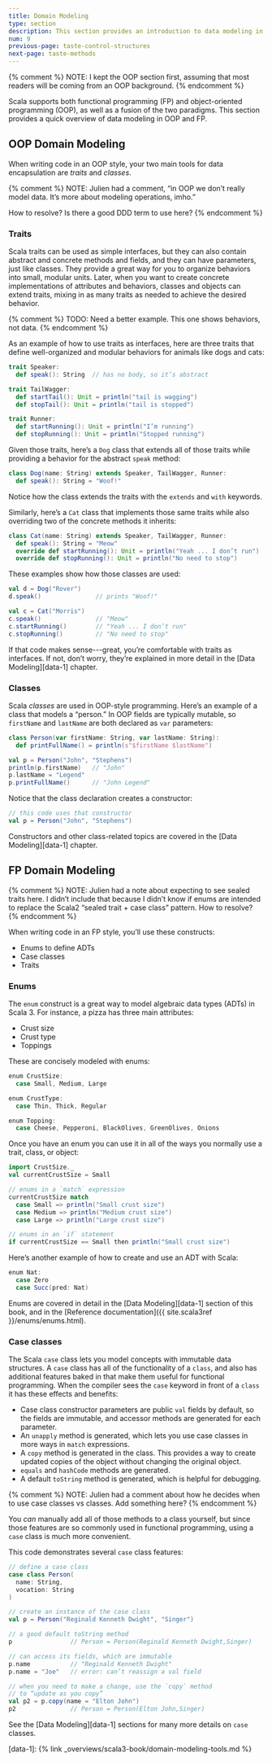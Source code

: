 ```yaml
---
title: Domain Modeling
type: section
description: This section provides an introduction to data modeling in Scala 3.
num: 9
previous-page: taste-control-structures
next-page: taste-methods
---
```



{% comment %}
NOTE: I kept the OOP section first, assuming that most readers will be coming from an OOP background.
{% endcomment %}


Scala supports both functional programming (FP) and object-oriented programming (OOP), as well as a fusion of the two paradigms.
This section provides a quick overview of data modeling in OOP and FP.



## OOP Domain Modeling

When writing code in an OOP style, your two main tools for data encapsulation are _traits_ and _classes_.

{% comment %}
NOTE: Julien had a comment, “in OOP we don’t really model data.
It’s more about modeling operations, imho.”

How to resolve? Is there a good DDD term to use here?
{% endcomment %}

### Traits

Scala traits can be used as simple interfaces, but they can also contain abstract and concrete methods and fields, and they can have parameters, just like classes.
They provide a great way for you to organize behaviors into small, modular units.
Later, when you want to create concrete implementations of attributes and behaviors, classes and objects can extend traits, mixing in as many traits as needed to achieve the desired behavior.

{% comment %}
TODO: Need a better example. This one shows behaviors, not data.
{% endcomment %}

As an example of how to use traits as interfaces, here are three traits that define well-organized and modular behaviors for animals like dogs and cats:

```scala
trait Speaker:
  def speak(): String  // has no body, so it’s abstract

trait TailWagger:
  def startTail(): Unit = println("tail is wagging")
  def stopTail(): Unit = println("tail is stopped")

trait Runner:
  def startRunning(): Unit = println("I’m running")
  def stopRunning(): Unit = println("Stopped running")
```

Given those traits, here’s a `Dog` class that extends all of those traits while providing a behavior for the abstract `speak` method:

```scala
class Dog(name: String) extends Speaker, TailWagger, Runner:
  def speak(): String = "Woof!"
```

Notice how the class extends the traits with the `extends` and `with` keywords.

Similarly, here’s a `Cat` class that implements those same traits while also overriding two of the concrete methods it inherits:

```scala
class Cat(name: String) extends Speaker, TailWagger, Runner:
  def speak(): String = "Meow"
  override def startRunning(): Unit = println("Yeah ... I don’t run")
  override def stopRunning(): Unit = println("No need to stop")
```

These examples show how those classes are used:

```scala
val d = Dog("Rover")
d.speak()               // prints "Woof!"

val c = Cat("Morris")
c.speak()               // "Meow"
c.startRunning()        // "Yeah ... I don’t run"
c.stopRunning()         // "No need to stop"
```

If that code makes sense---great, you’re comfortable with traits as interfaces.
If not, don’t worry, they’re explained in more detail in the [Data Modeling][data-1] chapter.


### Classes

Scala _classes_ are used in OOP-style programming.
Here’s an example of a class that models a “person.” In OOP fields are typically mutable, so `firstName` and `lastName` are both declared as `var` parameters:

```scala
class Person(var firstName: String, var lastName: String):
  def printFullName() = println(s"$firstName $lastName")

val p = Person("John", "Stephens")
println(p.firstName)   // "John"
p.lastName = "Legend"
p.printFullName()      // "John Legend"
```

Notice that the class declaration creates a constructor:

```scala
// this code uses that constructor
val p = Person("John", "Stephens")
```

Constructors and other class-related topics are covered in the [Data Modeling][data-1] chapter.


## FP Domain Modeling

{% comment %}
NOTE: Julien had a note about expecting to see sealed traits here.
I didn’t include that because I didn’t know if enums are intended
to replace the Scala2 “sealed trait + case class” pattern. How to resolve?
{% endcomment %}

When writing code in an FP style, you’ll use these constructs:

- Enums to define ADTs
- Case classes
- Traits


### Enums

The `enum` construct is a great way to model algebraic data types (ADTs) in Scala 3.
For instance, a pizza has three main attributes:

- Crust size
- Crust type
- Toppings

These are concisely modeled with enums:

```scala
enum CrustSize:
  case Small, Medium, Large

enum CrustType:
  case Thin, Thick, Regular

enum Topping:
  case Cheese, Pepperoni, BlackOlives, GreenOlives, Onions
```

Once you have an enum you can use it in all of the ways you normally use a trait, class, or object:

```scala
import CrustSize._
val currentCrustSize = Small

// enums in a `match` expression
currentCrustSize match
  case Small => println("Small crust size")
  case Medium => println("Medium crust size")
  case Large => println("Large crust size")

// enums in an `if` statement
if currentCrustSize == Small then println("Small crust size")
```

Here’s another example of how to create and use an ADT with Scala:

```scala
enum Nat:
  case Zero
  case Succ(pred: Nat)
```

Enums are covered in detail in the [Data Modeling][data-1] section of this book, and in the [Reference documentation]({{ site.scala3ref }}/enums/enums.html).


### Case classes

The Scala `case` class lets you model concepts with immutable data structures.
A `case` class has all of the functionality of a `class`, and also has additional features baked in that make them useful for functional programming.
When the compiler sees the `case` keyword in front of a `class` it has these effects and benefits:

- Case class constructor parameters are public `val` fields by default, so the fields are immutable, and accessor methods are generated for each parameter.
- An `unapply` method is generated, which lets you use case classes in more ways in `match` expressions.
- A `copy` method is generated in the class.
  This provides a way to create updated copies of the object without changing the original object.
- `equals` and `hashCode` methods are generated.
- A default `toString` method is generated, which is helpful for debugging.


{% comment %}
NOTE: Julien had a comment about how he decides when to use case classes vs classes. Add something here?
{% endcomment %}

You _can_ manually add all of those methods to a class yourself, but since those features are so commonly used in functional programming, using a `case` class is much more convenient.

This code demonstrates several `case` class features:

```scala
// define a case class
case class Person(
  name: String,
  vocation: String
)

// create an instance of the case class
val p = Person("Reginald Kenneth Dwight", "Singer")

// a good default toString method
p                // Person = Person(Reginald Kenneth Dwight,Singer)

// can access its fields, which are immutable
p.name           // "Reginald Kenneth Dwight"
p.name = "Joe"   // error: can’t reassign a val field

// when you need to make a change, use the `copy` method
// to “update as you copy”
val p2 = p.copy(name = "Elton John")
p2               // Person = Person(Elton John,Singer)
```

See the [Data Modeling][data-1] sections for many more details on `case` classes.



[data-1]: {% link _overviews/scala3-book/domain-modeling-tools.md %}

